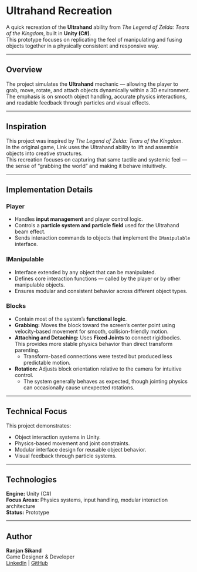 # Ultrahand Recreation

A quick recreation of the **Ultrahand** ability from *The Legend of Zelda: Tears of the Kingdom*, built in **Unity (C#)**.  
This prototype focuses on replicating the feel of manipulating and fusing objects together in a physically consistent and responsive way.

---

## Overview

The project simulates the **Ultrahand** mechanic — allowing the player to grab, move, rotate, and attach objects dynamically within a 3D environment.  
The emphasis is on smooth object handling, accurate physics interactions, and readable feedback through particles and visual effects.

---

## Inspiration

This project was inspired by *The Legend of Zelda: Tears of the Kingdom*.  
In the original game, Link uses the Ultrahand ability to lift and assemble objects into creative structures.  
This recreation focuses on capturing that same tactile and systemic feel — the sense of “grabbing the world” and making it behave intuitively.

---

## Implementation Details

### Player
- Handles **input management** and player control logic.  
- Controls a **particle system and particle field** used for the Ultrahand beam effect.  
- Sends interaction commands to objects that implement the `IManipulable` interface.  

### IManipulable
- Interface extended by any object that can be manipulated.  
- Defines core interaction functions — called by the player or by other manipulable objects.  
- Ensures modular and consistent behavior across different object types.  

### Blocks
- Contain most of the system’s **functional logic**.  
- **Grabbing:** Moves the block toward the screen’s center point using velocity-based movement for smooth, collision-friendly motion.  
- **Attaching and Detaching:** Uses **Fixed Joints** to connect rigidbodies. This provides more stable physics behavior than direct transform parenting.  
  - Transform-based connections were tested but produced less predictable motion.  
- **Rotation:** Adjusts block orientation relative to the camera for intuitive control.  
  - The system generally behaves as expected, though jointing physics can occasionally cause unexpected rotations.  

---

## Technical Focus

This project demonstrates:
- Object interaction systems in Unity.  
- Physics-based movement and joint constraints.  
- Modular interface design for reusable object behavior.  
- Visual feedback through particle systems.  

---

## Technologies

**Engine:** Unity (C#)  
**Focus Areas:** Physics systems, input handling, modular interaction architecture  
**Status:** Prototype  

---

## Author

**Ranjan Sikand**  
Game Designer & Developer  
[LinkedIn](https://www.linkedin.com/in/ranjan-sikand) | [GitHub](https://github.com/ranjansikand)
